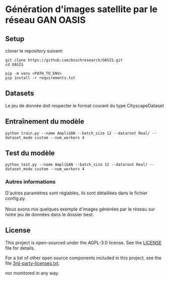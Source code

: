 # Génération d'images satellite par le réseau GAN OASIS


## Setup
cloner le repository suivant:
```
git clone https://github.com/boschresearch/OASIS.git
cd OASIS
```

```
pip -m venv <PATH_TO_ENV>
pip install -r requirements.txt
```
## Datasets

Le jeu de donnée doit respecter le format courant du type CityscapeDataset

## Entraînement du modèle

```
python train.py --name AmpliGAN --batch_size 12 --dataroot Real/ --dataset_mode custom --num_workers 4
```

## Test du modèle
```
python test.py --name AmpliGAN --batch_size 12 --dataroot Real/ --dataset_mode custom --num_workers 4
```

### Autres informations

D'autres paramètres sont réglables, ils sont détaillées dans le fichier config.py.
<br>
<br>
Nous avons mis quelques exemple d'images générées par le réseau sur notre jeu de données dans le dossier best. 

## License

This project is open-sourced under the AGPL-3.0 license. See the
[LICENSE](LICENSE) file for details.

For a list of other open source components included in this project, see the
file [3rd-party-licenses.txt](3rd-party-licenses.txt).

 nor monitored in any way.
